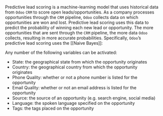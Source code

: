 Predictive lead scoring is a machine-learning model that uses historical data from `Odoo` `CRM` to score open leads/opportunities.
As a company processes opportunities through the `CRM` pipeline, `Odoo` collects data on which opportunities are won and lost. 
Predictive lead scoring uses this data to predict the probability of winning each new lead or opportunity.
The more opportunities that are sent through the `CRM` pipeline, the more data `Odoo` collects, resulting in more accurate probabilities.
Specifically, `Odoo`’s predictive lead scoring uses the [[Naive Bayes]]:

Any number of the following variables can be activated:
- State: the geographical state from which the opportunity originates
- Country: the geographical country from which the opportunity originates
- Phone Quality: whether or not a phone number is listed for the opportunity
- Email Quality: whether or not an email address is listed for the opportunity
- Source: the source of an opportunity (e.g. search engine, social media)
- Language: the spoken language specified on the opportunity
- Tags: the tags placed on the opportunity